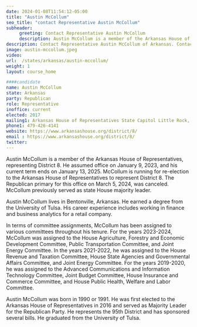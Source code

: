 ```yaml
---
date: 2024-01-08T11:54:12-05:00
title: "Austin McCollum"
seo_title: "contact Representative Austin McCollum"
subheader:
     greeting: Contact Representative Austin McCollum
     description: Austin McCollum is a member of the Arkansas House of Representatives, representing District 8. He assumed office on January 9, 2023, and his current term ends on January 13, 2025. McCollum is running for re-election to the Arkansas House of Representatives to represent District 8.
description: Contact Representative Austin McCollum of Arkansas. Contact information for Austin McCollum includes email address, phone number, and mailing address.
image: austin-mccollum.jpeg
video:
url:  /states/arkansas/austin-mccollum/
weight: 1
layout: course_home

####candidate
name: Austin McCollum
state: Arkansas
party: Republican
role: Representative
inoffice: current
elected: 2017
mailing1: Arkansas House of Representatives State Capitol Little Rock, AR 72201
phone1: 479-426-4141
website: https://www.arkansashouse.org/district/8/
email : https://www.arkansashouse.org/district/8/
twitter:
---
```


Austin McCollum is a member of the Arkansas House of Representatives, representing District 8. He assumed office on January 9, 2023, and his current term ends on January 13, 2025. McCollum is running for re-election to the Arkansas House of Representatives to represent District 8. The Republican primary for this office on March 5, 2024, was canceled. McCollum previously served as state House majority leader.

Austin McCollum lives in Bentonville, Arkansas. He earned a degree from the University of Tulsa. His career experience includes working in finance and business analytics for a retail company.

In terms of committee assignments, McCollum has been assigned to various committees throughout his tenure. For the years 2023-2024, McCollum was assigned to the House Agriculture, Forestry and Economic Development Committee, Public Transportation Committee, and Joint Energy Committee. In the years 2021-2022, he was assigned to the House Revenue and Taxation Committee, House State Agencies and Governmental Affairs Committee, and Joint Energy Committee. For the years 2019-2020, he was assigned to the Advanced Communications and Information Technology Committee, Joint Budget Committee, House Insurance and Commerce Committee, and House Public Health, Welfare and Labor Committee.

Austin McCollum was born in 1990 or 1991. He was first elected to the Arkansas House of Representatives in 2016 and served as Majority Leader for the Republican Party. He represents the 95th District and has sponsored several bills. He graduated from the University of Tulsa.
